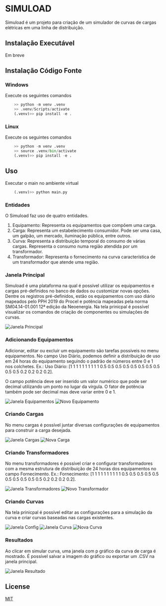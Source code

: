 # SIMULOAD
Simuload é um projeto para criação de um simulador de curvas de cargas elétricas em uma linha de distribuição.

## Instalação Executável
Em breve

## Instalação Código Fonte
### Windows
Execute os seguintes comandos
```python
    >> python -m venv .venv
    >> .venv/Scripts/activate
    (.venv)>> pip install -e .
```

### Linux
Execute os seguintes comandos
```python
    >> python -m venv .venv
    >> source .venv/bin/activate
    (.venv)>> pip install -e .
```

## Uso
Executar o main no ambiente virtual
```python
    (.venv)>> python main.py
```
### Entidades
O Simuload faz uso de quatro entidades.
1. Equipamento: Representa os equipamentos que compõem uma carga.
2. Carga: Representa um estabelecimento consumidor. Pode ser uma casa, um galpão, um mercado, iluminação pública, entre outros.
3. Curva: Representa a distribuição temporal do consumo de várias cargas. Representa o consumo numa região atendida por um transformador.
4. Transformador: Representa o fornecimento na curva característica de um transformador que atende uma região.

### Janela Principal

Simuload é uma plataforma na qual é possível utilizar os equipamentos e cargas pré-definidos no banco de dados ou customizar novas opções. Dentre os registros pré-definidos, estão os equipamentos com uso diário mapeados pelo PPH 2019 do Procel e potência mapeadas pela norma SM04.14-01.001 12ª edição da Neoenergia. Na tela prinicpal é possível visualizar os comandos de criação de componentes ou simulações de curvas.


![Janela Principal](docs/readme-imgs/janela-prinicpal.png)

### Adicionando Equipamentos
Adicionar, editar ou excluir um equipamento são tarefas possíveis no menu equipamentos. No campo Uso Diário, podemos definir a distribuição de uso em 24 horas do equipamento seguindo o padrão de números entre 0 e 1 nos colchetes. 
Ex.: Uso Diário: [1 1 1 1 1 1 1 1 1 1 0.5 0.5 0.5 0.5 0.5 0.5 0.5 0.5 0.5 0.5 0.2 0.2 0.2 0.2].

O campo potência deve ser inserido um valor numérico que pode ser decimal utilizando um ponto no lugar da vírgula.
O fator de potência também pode ser decimal mas deve variar entre 0 e 1.


![Janela Equipamentos](docs/readme-imgs/janela-equipamentos.png)
![Novo Equipamento](docs/readme-imgs/novo-equipamento.png)

### Criando Cargas
No menu cargas é possível juntar diversas configurações de equipamentos para construir a carga desejada. 


![Janela Cargas](docs/readme-imgs/janela-cargas.png)
![Nova Carga](docs/readme-imgs/nova-carga.png)

### Criando Transformadores
No menu transformadores é possível criar e configurar transformadores com a mesma estrutura de distribuição de 24 horas dos equipamentos no campo Fornecimento.
Ex.: Fornecimento: [1 1 1 1 1 1 1 1 1 1 0.5 0.5 0.5 0.5 0.5 0.5 0.5 0.5 0.5 0.5 0.2 0.2 0.2 0.2].


![Janela Transformadores](docs/readme-imgs/janela-transformadores.png)
![Novo Transformador](docs/readme-imgs/nova-transformador.png)

### Criando Curvas
Na tela prinicpal é possível editar as configurações para a simulação da curva e criar curvas baseadas nas cargas existentes.


![Janela Config](docs/readme-imgs/janela-curvas-config.png)
![Janela Curva](docs/readme-imgs/janela-curvas.png)
![Nova Curva](docs/readme-imgs/nova-curvas.png)


### Resultados
Ao clicar em simular curva, uma janela com p gráfico da curva de carga é mostrado. É possível salvar a imagem do gráfico ou exportar um .CSV na janela principal.


![Janela Resultado](docs/readme-imgs/janela-resultado.png)

## License

[MIT](https://github.com/caleo-hub/simuload/blob/main/LICENSE)
